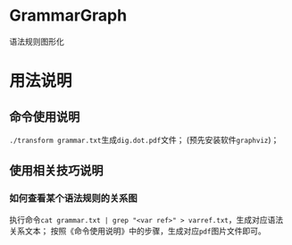# GrammarGraph
语法规则图形化

# 用法说明
## 命令使用说明
`./transform grammar.txt`生成`dig.dot.pdf`文件；
(预先安装软件`graphviz`)；

## 使用相关技巧说明
### 如何查看某个语法规则的关系图
执行命令`cat grammar.txt | grep "<var ref>" > varref.txt`，生成对应语法关系文本；
按照《命令使用说明》中的步骤，生成对应`pdf`图片文件即可。
